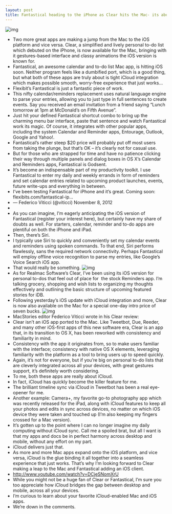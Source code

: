 ```yaml
---
layout: post
title: Fantastical heading to the iPhone as Clear hits the Mac- its about iCloud, stupid
---
```

![img](http://media.idownloadblog.com/wp-content/uploads/2012/11/Clear-for-Mac-teaser.jpg)
* Two more great apps are making a jump from the Mac to the iOS platform and vice versa. Clear, a simplified and lively personal to-do list which debuted on the iPhone, is now available for the Mac, bringing with it gestures-based interface and classy animations the iOS version is known for.
* Fantastical, an awesome calendar and to-do list Mac app, is hitting iOS soon. Neither program feels like a dumbified port, which is a good thing, but what both of these apps are truly about is tight iCloud integration which makes possible smooth, worry-free experience that just works…
* Flexibit’s Fantastical is just a fantastic piece of work.
* This nifty calendar/reminders replacement uses natural language engine to parse your entries, allowing you to just type in full sentences to create events. Say you received an email invitation from a friend saying “Lunch tomorrow at 1pm at McDonald’s on Fifth Avenue”.
* Just hit your defined Fantastical shortcut combo to bring up the charming menu bar interface, paste that sentence and watch Fantastical work its magic. Of course, it integrates with other popular apps, including the system Calendar and Reminder apps, Entourage, Outlook, Google and Yahoo!.
* Fantastical’s rather steep $20 price will probably put off most users from taking the plunge, but that’s OK – it’s clearly not for casual use.
* But for those who are strapped for time and have no patience clicking their way through multiple panels and dialog boxes in OS X’s Calendar and Reminders apps, Fantastical is Godsent.
* It’s become an indispensable part of my productivity toolkit. I use Fantastical to enter my daily and weekly errands in form of reminders and set calendar entries related to upcoming product launches, events, future write-ups and everything in between.
* I’ve been testing Fantastical for iPhone and it’s great. Coming soon: flexibits.com/fantastical-ip…
* — Federico Viticci (@viticci) November 8, 2012
*  
* As you can imagine, I’m eagerly anticipating the iOS version of Fantastical (register your interest here), but certainly have my share of doubts as well. For starters, calendar, reminder and to-do apps are plentiful on both the iPhone and iPad.
* Then, there’s Siri.
* I typically use Siri to quickly and conveniently set my calendar events and reminders using spoken commands. To that end, Siri performs flawlessly, sans the required network connectivity. Perhaps Fantastical will employ offline voice recognition to parse my entries, like Google’s Voice Search iOS app.
* That would really be something.
![img](http://media.idownloadblog.com/wp-content/uploads/2012/11/Fantastical-for-Mac-screenshot-001.png)
* As for Realmac Software’s Clear, I’ve been using its iOS version for personal to-dos that feel out of place for  the stock Reminders app. I’m talking grocery, shopping and wish lists to organizing my thoughts effectively and outlining the basic structure of upcoming featured stories for iDB.
* Following yesterday’s iOS update with iCloud integration and more, Clear is now also available on the Mac for a special one-day intro price of seven bucks.
![img](http://media.idownloadblog.com/wp-content/uploads/2012/11/Clear-for-Mac-screenshot-001.jpg)
* MacStories editor Federico Viticci wrote in his Clear review:
* Clear isn’t an iOS app ported to the Mac. Like Tweetbot, Due, Reeder, and many other iOS-first apps of this new software era, Clear is an app that, in its transition to OS X, has been reworked with consistency and familiarity in mind.
* Consistency with the app it originates from, so to make users familiar with the interface; consistency with native OS X elements, leveraging familiarity with the platform as a tool to bring users up to speed quickly.
* Again, it’s not for everyone, but if you’re big on personal to-do lists that are cleverly integrated across all your devices, with great gestures support, it’s definitely worth considering.
* To me, both these apps are really about iCloud.
* In fact, iCloud has quickly become the killer feature for me.
* The brilliant timeline sync via iCloud in Tweetbot has been a real eye-opener for me.
* Another example: Camera+, my favorite go-to photography app which was recently released for the iPad, along with iCloud features to keep all your photos and edits in sync across devices, no matter on which iOS device they were taken and touched up (I’m also keeping my fingers crossed for a Mac version).
* It’s gotten up to the point where I can no longer imagine my daily computing without iCloud sync. Call me a spoiled brat, but all I want is that my apps and docs be in perfect harmony across desktop and mobile, without any effort on my part.
* iCloud delivers just that.
* As more and more Mac apps expand onto the iOS platform, and vice versa, iCloud is the glue binding it all together into a seamless experience that just works. That’s why I’m looking forward to Clear making a leap to the Mac and Fantastical adding an iOS client.
* http://www.youtube.com/watch?v=DCjeSNomXrU
* While you might not be a huge fan of Clear or Fantastical, I’m sure you too appreciate how iCloud bridges the gap between desktop and mobile, across all your devices.
* I’m curious to learn about your favorite iCloud-enabled Mac and iOS apps.
* We’re down in the comments.

